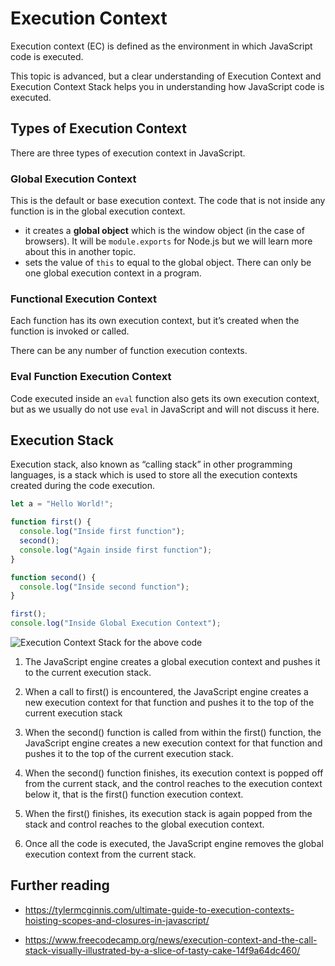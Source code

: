 # Execution Context

Execution context (EC) is defined as the environment in which JavaScript code is executed.

This topic is advanced, but a clear understanding of Execution Context and Execution Context Stack helps you in understanding how JavaScript code is executed.

## Types of Execution Context

There are three types of execution context in JavaScript.

### Global Execution Context

This is the default or base execution context. The code that is not inside any function is in the global execution context.

- it creates a **global object** which is the window object (in the case of browsers). It will be `module.exports` for Node.js but we will learn more about this in another topic.
- sets the value of `this` to equal to the global object. There can only be one global execution context in a program.

### Functional Execution Context

Each function has its own execution context, but it’s created when the function is invoked or called.

There can be any number of function execution contexts.

### Eval Function Execution Context

Code executed inside an `eval` function also gets its own execution context, but as we usually do not use `eval` in JavaScript and will not discuss it here.

## Execution Stack

Execution stack, also known as “calling stack” in other programming languages, is a stack which is used to store all the execution contexts created during the code execution.

```js
let a = "Hello World!";

function first() {
  console.log("Inside first function");
  second();
  console.log("Again inside first function");
}

function second() {
  console.log("Inside second function");
}

first();
console.log("Inside Global Execution Context");
```

![Execution Context Stack for the above code](https://miro.medium.com/max/2000/1*ACtBy8CIepVTOSYcVwZ34Q.png)

1. The JavaScript engine creates a global execution context and pushes it to the current execution stack.

2. When a call to first() is encountered, the JavaScript engine creates a new execution context for that function and pushes it to the top of the current execution stack

3. When the second() function is called from within the first() function, the JavaScript engine creates a new execution context for that function and pushes it to the top of the current execution stack.

4. When the second() function finishes, its execution context is popped off from the current stack, and the control reaches to the execution context below it, that is the first() function execution context.

5. When the first() finishes, its execution stack is again popped from the stack and control reaches to the global execution context.

6. Once all the code is executed, the JavaScript engine removes the global execution context from the current stack.

## Further reading

- https://tylermcginnis.com/ultimate-guide-to-execution-contexts-hoisting-scopes-and-closures-in-javascript/

- https://www.freecodecamp.org/news/execution-context-and-the-call-stack-visually-illustrated-by-a-slice-of-tasty-cake-14f9a64dc460/

